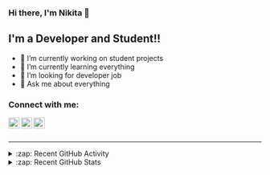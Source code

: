 ### Hi there, I'm Nikita 👋


## I'm a Developer and Student!!

- 🔭 I’m currently working on student projects
- 🌱 I’m currently learning everything
- 🤔 I’m looking for developer job
- 💬 Ask me about everything

### Connect with me:

[<img align="left" alt="Telegram" width="22px" src="https://cdn.jsdelivr.net/npm/simple-icons@v3/icons/telegram.svg" />][telegram]
[<img align="left" alt="Instagram" width="22px" src="https://cdn.jsdelivr.net/npm/simple-icons@v3/icons/instagram.svg" />][instagram]
[<img align="left" alt="Vk" width="22px" src="https://cdn.jsdelivr.net/npm/simple-icons@v3/icons/vk.svg" />][vk]

<br />
<br />

---

<details>
  <summary>:zap: Recent GitHub Activity</summary>
<!--START_SECTION:activity-->
1. 💪 Opened PR [#1](https://github.com/TIove/DevTools/pull/1) in [TIove/DevTools](https://github.com/TIove/DevTools)
<!--END_SECTION:activity-->
</details>

<details>
 <summary>:zap: Recent GitHub Stats</summary>

![Nikita's GitHub stats](https://github-readme-stats.vercel.app/api?username=DUNNIK&show_icons=true&theme=chartreuse-dark&count_private=true)
<br />

[![Top Langs](https://github-readme-stats.vercel.app/api/top-langs/?username=DUNNIK&show_icons=true&theme=chartreuse-dark&count_private=true)](https://github.com/anuraghazra/github-readme-stats)
<br />

[![Nikita's time stat](https://github-readme-stats.vercel.app/api/wakatime?username=DUNNIK&show_icons=true&theme=chartreuse-dark&count_private=true)](https://github.com/anuraghazra/github-readme-stats)

</details>



[telegram]: https://t.me/dunaevnikita
[instagram]: https://instagram.com/_dunnik
[vk]: https://vk.com/dunn1
